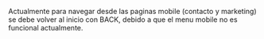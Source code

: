 Actualmente para navegar desde las paginas mobile (contacto y marketing) se debe volver al inicio con BACK, debido a que el menu mobile no es funcional actualmente.

